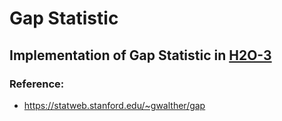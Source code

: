 # Gap Statistic 

## Implementation of Gap Statistic in [H2O-3](https://github.com/h2oai/h2o-3)

### Reference:
* https://statweb.stanford.edu/~gwalther/gap
